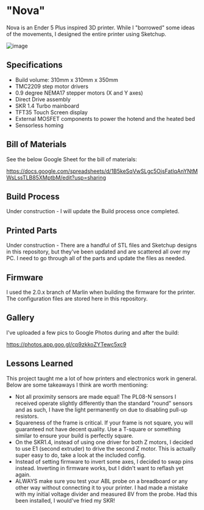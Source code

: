 # "Nova"
Nova is an Ender 5 Plus inspired 3D printer. While I "borrowed" some ideas of the movements, I designed the entire printer using Sketchup.

![image](https://user-images.githubusercontent.com/17118188/117857136-74b8c900-b25a-11eb-9464-94b7c1c22436.png)

## Specifications
- Build volume: 310mm x 310mm x 350mm
- TMC2209 step motor drivers
- 0.9 degree NEMA17 stepper motors (X and Y axes)
- Direct Drive assembly 
- SKR 1.4 Turbo mainboard
- TFT35 Touch Screen display
- External MOSFET components to power the hotend and the heated bed
- Sensorless homing

## Bill of Materials
See the below Google Sheet for the bill of materials:

https://docs.google.com/spreadsheets/d/1B5keSqVwSLgc5OjsFatlqAnYNtMWsLssTLB85XMptbM/edit?usp=sharing

## Build Process
Under construction - I will update the Build process once completed.

## Printed Parts
Under construction - There are a handful of STL files and Sketchup designs in this repository, but they've been updated and are scattered all over my PC. I need to go through all of the parts and update the files as needed.

## Firmware
I used the 2.0.x branch of Marlin when building the firmware for the printer. The configuration files are stored here in this repository.

## Gallery
I've uploaded a few pics to Google Photos during and after the build:

https://photos.app.goo.gl/cp9zkkoZYTewc5xc9

## Lessons Learned
This project taught me a lot of how printers and electronics work in general. Below are some takeaways I think are worth mentioning:
- Not all proximity sensors are made equal! The PL08-N sensors I received operate slightly differently than the standard "round" sensors and as such, I have the light permanently on due to disabling pull-up resistors.
- Squareness of the frame is critical. If your frame is not square, you will guaranteed not have decent quality. Use a T-square or something similar to ensure your build is perfectly square.
- On the SKR1.4, instead of using one driver for both Z motors, I decided to use E1 (second extruder) to drive the second Z motor. This is actually super easy to do, take a look at the included config.
- Instead of setting firmware to invert some axes, I decided to swap pins instead. Inverting in firmware works, but I didn't want to reflash yet again.
- ALWAYS make sure you test your ABL probe on a breadboard or any other way without connecting it to your printer. I had made a mistake with my initial voltage divider and measured 8V from the probe. Had this been installed, I would've fried my SKR!
